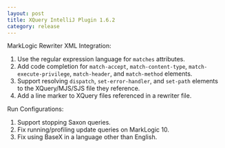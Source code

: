 ```yaml
---
layout: post
title: XQuery IntelliJ Plugin 1.6.2
category: release
---
```

MarkLogic Rewriter XML Integration:

1.  Use the regular expression language for `matches` attributes.
1.  Add code completion for `match-accept`, `match-content-type`,
    `match-execute-privilege`, `match-header`, and `match-method` elements.
1.  Support resolving `dispatch`, `set-error-handler`, and `set-path`
    elements to the XQuery/MJS/SJS file they reference.
1.  Add a line marker to XQuery files referenced in a rewriter file.

Run Configurations:

1.  Support stopping Saxon queries.
1.  Fix running/profiling update queries on MarkLogic 10.
1.  Fix using BaseX in a language other than English.
